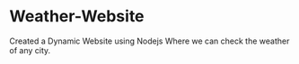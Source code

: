 # Weather-Website
Created a Dynamic Website using Nodejs Where we can check the weather of any city. 

